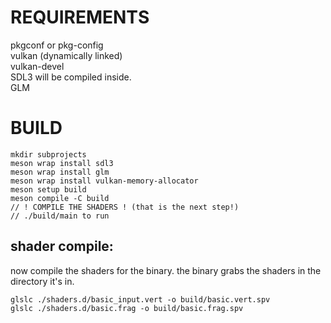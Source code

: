 
# REQUIREMENTS

pkgconf or pkg-config <br />
vulkan (dynamically linked) <br />
vulkan-devel <br />
SDL3 will be compiled inside. <br />
GLM <br />

# BUILD

```
mkdir subprojects
meson wrap install sdl3
meson wrap install glm
meson wrap install vulkan-memory-allocator
meson setup build
meson compile -C build
// ! COMPILE THE SHADERS ! (that is the next step!)
// ./build/main to run
```

## shader compile:

now compile the shaders for the binary.
the binary grabs the shaders in the 
directory it's in.

```
glslc ./shaders.d/basic_input.vert -o build/basic.vert.spv
glslc ./shaders.d/basic.frag -o build/basic.frag.spv
```
